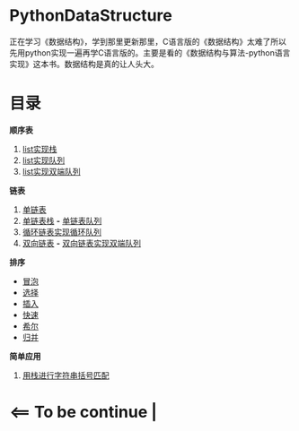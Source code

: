 # PythonDataStructure
正在学习《数据结构》，学到那里更新那里，C语言版的《数据结构》太难了所以先用python实现一遍再学C语言版的。主要是看的《数据结构与算法-python语言实现》这本书。数据结构是真的让人头大。
# 目录
**顺序表** 
1. [list实现栈](https://github.com/unlili/PythonDataStructure/blob/master/stack.py) 
2. [list实现队列](https://github.com/unlili/PythonDataStructure/blob/master/ArrayQueue.py)
3. [list实现双端队列](https://github.com/unlili/PythonDataStructure/blob/master/double_queue.py)

**链表** 

1. [单链表](https://github.com/unlili/PythonDataStructure/blob/master/SingleLinkedList.py)
2. [单链表栈](https://github.com/unlili/PythonDataStructure/blob/master/LinkedStack.py) **-** [单链表队列](https://github.com/unlili/PythonDataStructure/blob/master/linkedQueue.py)
3. [循环链表实现循环队列](https://github.com/unlili/PythonDataStructure/blob/master/CircularQueue.py)
4. [双向链表](https://github.com/unlili/PythonDataStructure/blob/master/DoubleLinkedList.py) **-** [双向链表实现双端队列](https://github.com/unlili/PythonDataStructure/blob/master/LinkedDeque.py)

**排序** 
* [冒泡](https://github.com/unlili/PythonDataStructure/blob/master/sort/bubble_sort.py)
* [选择](https://github.com/unlili/PythonDataStructure/blob/master/sort/selection_sort.py)
* [插入](https://github.com/unlili/PythonDataStructure/blob/master/sort/insert_sort.py)
* [快速](https://github.com/unlili/PythonDataStructure/blob/master/sort/quick_sort.py)
* [希尔](https://github.com/unlili/PythonDataStructure/blob/master/sort/shell_sort.py)
* [归并](https://github.com/unlili/PythonDataStructure/blob/master/sort/merge_sort.py)

**简单应用**
1. [用栈进行字符串括号匹配](https://github.com/unlili/PythonDataStructure/blob/master/stack_test.py)

# <== To be continue |


